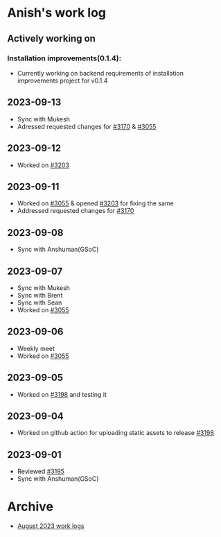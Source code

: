 # Anish's work log

## Actively working on

### Installation improvements(0.1.4):

- Currently working on backend requirements of installation improvements project for v0.1.4

## 2023-09-13

- Sync with Mukesh
- Adressed requested changes for [#3170](https://github.com/centerofci/mathesar/pull/3170) & [#3055](https://github.com/centerofci/mathesar/issues/3055)

## 2023-09-12

- Worked on [#3203](https://github.com/centerofci/mathesar/pull/3203)

## 2023-09-11

- Worked on [#3055](https://github.com/centerofci/mathesar/issues/3055) & opened [#3203](https://github.com/centerofci/mathesar/pull/3203) for fixing the same
- Addressed requested changes for [#3170](https://github.com/centerofci/mathesar/pull/3170)

## 2023-09-08

- Sync with Anshuman(GSoC)

## 2023-09-07

- Sync with Mukesh
- Sync with Brent
- Sync with Sean
- Worked on [#3055](https://github.com/centerofci/mathesar/issues/3055)

## 2023-09-06

- Weekly meet
- Worked on [#3055](https://github.com/centerofci/mathesar/issues/3055)

## 2023-09-05

- Worked on [#3198](https://github.com/centerofci/mathesar/pull/3198) and testing it

## 2023-09-04

- Worked on github action for uploading static assets to release [#3198](https://github.com/centerofci/mathesar/pull/3198)

## 2023-09-01

- Reviewed [#3195](https://github.com/centerofci/mathesar/pull/3195)
- Sync with Anshuman(GSoC)

# Archive
 - [August 2023 work logs](/team/worklogs/archive/2023-08/anish/)
